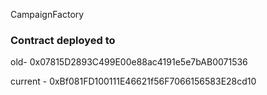 
CampaignFactory
### Contract deployed to 
old- 0x07815D2893C499E00e88ac4191e5e7bAB0071536

current - 0xBf081FD100111E46621f56F7066156583E28cd10